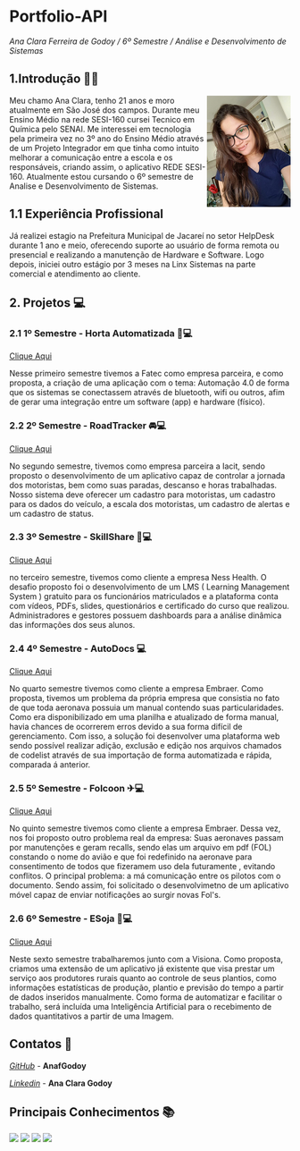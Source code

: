 # Portfolio-API 

*Ana Clara Ferreira de Godoy / 6º Semestre / Análise e Desenvolvimento de Sistemas*

## 1.Introdução 👩‍💻
<img align="right" src="https://github.com/AnafGodoy/Portfolio-API/blob/main/imagens/profile.png" alt="isolated" width="150"/>

Meu chamo Ana Clara, tenho 21 anos e moro atualmente em São José dos campos. Durante meu Ensino Médio na rede SESI-160 cursei Tecnico em Química pelo SENAI. Me interessei em tecnologia pela primeira vez no 3º ano do Ensino Médio através de um Projeto Integrador em que tinha como intuito melhorar a comunicação entre a escola e os responsáveis, criando assim, o aplicativo REDE SESI-160. Atualmente estou cursando o 6º semestre de Analise e Desenvolvimento de Sistemas.

## 1.1 Experiência Profissional

Já realizei estagio na Prefeitura Municipal de Jacareí no setor HelpDesk durante 1 ano e meio, oferecendo suporte ao usuário de forma remota ou presencial e realizando a manutenção de Hardware e Software. Logo depois, iniciei outro estágio por 3 meses na Linx Sistemas na parte comercial e atendimento ao cliente.

## **2. Projetos** :computer:
### **2.1 1º Semestre - Horta Automatizada**  🌳💻 
[Clique Aqui](https://github.com/AnafGodoy/PI-HortaAutomatizada)

Nesse primeiro semestre tivemos a Fatec como empresa parceira, e como proposta, a criação de uma aplicação com o tema: Automação 4.0 de forma que os sistemas se conectassem através de bluetooth, wifi ou outros, afim de gerar uma integração entre um software (app) e hardware (físico).

### **2.2 2º Semestre - RoadTracker** 🚘💻
[Clique Aqui](https://github.com/AnafGodoy/Portfolio-API/tree/2%C2%BA-Semestre)

No segundo semestre, tivemos como empresa parceira a Iacit, sendo proposto o desenvolvimento de um aplicativo capaz de controlar a jornada dos motoristas, bem como suas paradas, descanso e horas trabalhadas. Nosso sistema deve oferecer um cadastro para motoristas, um cadastro para os dados do veículo, a escala dos motoristas, um cadastro de alertas e um cadastro de status.


### **2.3 3º Semestre - SkillShare** 🧠💻
[Clique Aqui](https://github.com/AnafGodoy/Portfolio-API/tree/3%C2%BA-semestre)

no terceiro semestre, tivemos como cliente a empresa Ness Health. O desafio proposto foi o desenvolvimento de um LMS ( Learning Management System ) gratuito para os funcionários matriculados e a plataforma conta com vídeos, PDFs, slides, questionários e certificado do curso que realizou. Administradores e gestores possuem dashboards para a análise dinâmica das informações dos seus alunos.

### **2.4 4º Semestre - AutoDocs** 💻
[Clique Aqui](https://github.com/AnafGodoy/Portfolio-API/tree/4%C2%BA-semestre)

No quarto semestre tivemos como cliente a empresa Embraer. Como proposta, tivemos um problema da própria empresa que consistia no fato de que toda aeronava possuia um manual contendo suas particularidades. Como era disponibilizado em uma planilha e atualizado de forma manual, havia chances de ocorrerem erros devido a sua forma difícil de gerenciamento. Com isso, a solução foi desenvolver uma plataforma web sendo possível realizar adição, exclusão e edição nos arquivos chamados de codelist através de sua importação de forma automatizada e rápida, comparada á anterior.

### **2.5 5º Semestre - Folcoon** ✈💻
[Clique Aqui](https://github.com/AnafGodoy/Portfolio-API/tree/5%C2%BA-semestre)

No quinto semestre tivemos como cliente a empresa Embraer. Dessa vez, nos foi proposto outro problema real da empresa: Suas aeronaves passam por manutenções e geram recalls, sendo elas um arquivo em pdf (FOL) constando o nome do avião e que foi redefinido na aeronave para consentimento de todos que fizeramem uso dela futuramente , evitando conflitos. O principal problema: a má comunicação entre os pilotos com o documento. Sendo assim, foi solicitado o desenvolvimetno de um aplicativo móvel capaz de enviar notificações ao surgir novas Fol's.

### **2.6 6º Semestre - ESoja** 🍃💻
[Clique Aqui](https://github.com/AnafGodoy/Portfolio-API/tree/6%C2%BA-semestre)

Neste sexto semestre trabalharemos junto com a Visiona. Como proposta, criamos uma extensão de um aplicativo já existente que visa prestar um serviço aos produtores rurais quanto ao controle de seus plantios, como informações estatísticas de produção, plantio e previsão do tempo a partir de dados inseridos manualmente. Como forma de automatizar e facilitar o trabalho, será incluída uma Inteligência Artificial para o recebimento de dados quantitativos a partir de uma Imagem.


## Contatos 📲
*[GitHub](https://github.com/AnafGodoy)* - **AnafGodoy**

*[Linkedin](https://www.linkedin.com/in/ana-clara-godoy-2973381b2/)* - **Ana Clara Godoy**

## Principais Conhecimentos 📚


<img src="https://img.shields.io/badge/HTML-E34F26?style=for-the-badge&logo=html5&logoColor=white">
<img src="https://img.shields.io/badge/CSS-1572B6?style=for-the-badge&logo=css3&logoColor=white">
<img src="https://img.shields.io/badge/JavaScript-F7DF1E?style=for-the-badge&logo=javascript&logoColor=black">
<img src="https://img.shields.io/badge/PostgreSQL-316192?style=for-the-badge&logo=postgresql&logoColor=white">









